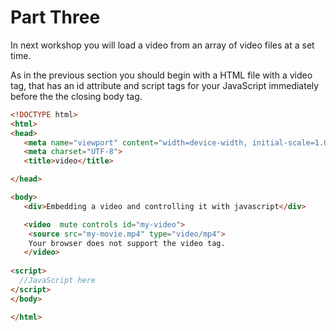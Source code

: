 # Part Three
In next workshop you will load a video from an array of video files at a set time.

As in the previous  section you should begin with a HTML file with a video tag,  that has an id  attribute and script tags for your JavaScript immediately before the the closing body tag.
```html
<!DOCTYPE html>
<html>
<head>
   <meta name="viewport" content="width=device-width, initial-scale=1.0">
   <meta charset="UTF-8">
   <title>video</title>

</head>

<body>
   <div>Embedding a video and controlling it with javascript</div>

   <video  mute controls id="my-video">
	<source src="my-movie.mp4" type="video/mp4">
	Your browser does not support the video tag.
   </video>
	
<script> 
  //JavaScript here
</script> 
</body>

</html>
```
